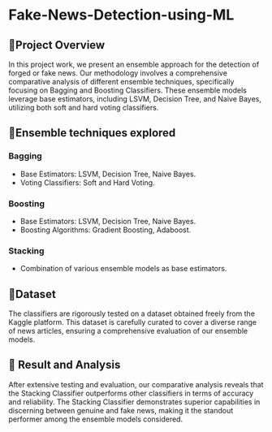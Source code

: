 # Fake-News-Detection-using-ML
## 📌Project Overview
In this project work, we present an ensemble approach for the detection of forged or fake news. Our methodology involves a comprehensive comparative analysis of different ensemble techniques, specifically focusing on Bagging and Boosting Classifiers. These ensemble models leverage base estimators, including LSVM, Decision Tree, and Naive Bayes, utilizing both soft and hard voting classifiers.
## 📌Ensemble techniques explored
### Bagging 
- Base Estimators: LSVM, Decision Tree, Naive Bayes.
- Voting Classifiers: Soft and Hard Voting.
### Boosting
- Base Estimators: LSVM, Decision Tree, Naive Bayes.
- Boosting Algorithms: Gradient Boosting, Adaboost.
### Stacking
- Combination of various ensemble models as base estimators.
## 📌Dataset
The classifiers are rigorously tested on a dataset obtained freely from the Kaggle platform. This dataset is carefully curated to cover a diverse range of news articles, ensuring a comprehensive evaluation of our ensemble models.
## 📌 Result and Analysis
After extensive testing and evaluation, our comparative analysis reveals that the Stacking Classifier outperforms other classifiers in terms of accuracy and reliability. The Stacking Classifier demonstrates superior capabilities in discerning between genuine and fake news, making it the standout performer among the ensemble models considered.
